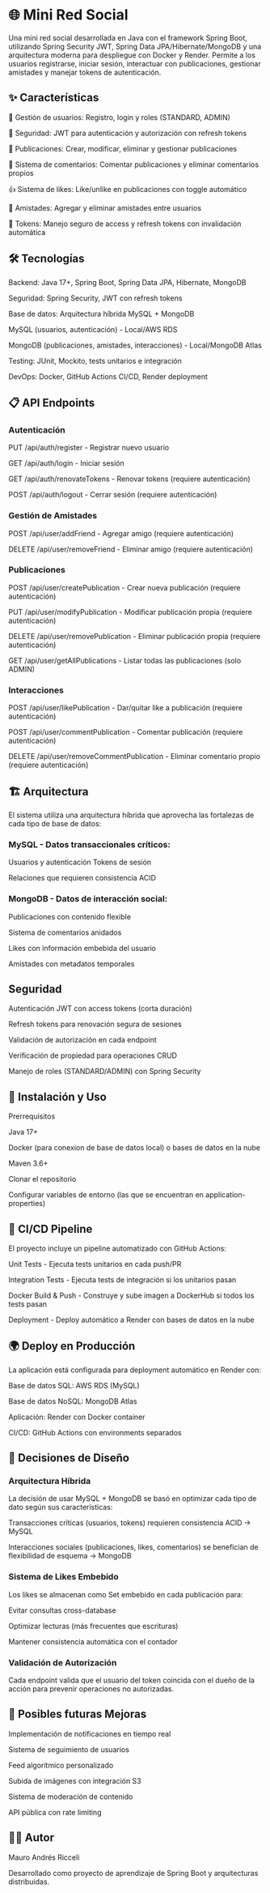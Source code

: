 # 🌐 Mini Red Social

Una mini red social desarrollada en Java con el framework Spring Boot, utilizando Spring Security JWT, Spring Data JPA/Hibernate/MongoDB y una arquitectura moderna para despliegue con Docker y Render.
Permite a los usuarios registrarse, iniciar sesión, interactuar con publicaciones, gestionar amistades y manejar tokens de autenticación.
## ✨ Características

👤 Gestión de usuarios: Registro, login y roles (STANDARD, ADMIN) 

🔐 Seguridad: JWT para autenticación y autorización con refresh tokens

📝 Publicaciones: Crear, modificar, eliminar y gestionar publicaciones

💬 Sistema de comentarios: Comentar publicaciones y eliminar comentarios propios

👍 Sistema de likes: Like/unlike en publicaciones con toggle automático

🤝 Amistades: Agregar y eliminar amistades entre usuarios

🔑 Tokens: Manejo seguro de access y refresh tokens con invalidación automática

## 🛠 Tecnologías

Backend: Java 17+, Spring Boot, Spring Data JPA, Hibernate, MongoDB

Seguridad: Spring Security, JWT con refresh tokens

Base de datos: Arquitectura híbrida MySQL + MongoDB

MySQL (usuarios, autenticación) - Local/AWS RDS

MongoDB (publicaciones, amistades, interacciones) - Local/MongoDB Atlas

Testing: JUnit, Mockito, tests unitarios e integración

DevOps: Docker, GitHub Actions CI/CD, Render deployment

##  📋 API Endpoints

### Autenticación

PUT /api/auth/register - Registrar nuevo usuario

GET /api/auth/login - Iniciar sesión

GET /api/auth/renovateTokens - Renovar tokens (requiere autenticación)

POST /api/auth/logout - Cerrar sesión (requiere autenticación)

### Gestión de Amistades

POST /api/user/addFriend - Agregar amigo (requiere autenticación)

DELETE /api/user/removeFriend - Eliminar amigo (requiere autenticación)

### Publicaciones

POST /api/user/createPublication - Crear nueva publicación (requiere autenticación)

PUT /api/user/modifyPublication - Modificar publicación propia (requiere autenticación)

DELETE /api/user/removePublication - Eliminar publicación propia (requiere autenticación)

GET /api/user/getAllPublications - Listar todas las publicaciones (solo ADMIN)

### Interacciones

POST /api/user/likePublication - Dar/quitar like a publicación (requiere autenticación)

POST /api/user/commentPublication - Comentar publicación (requiere autenticación)

DELETE /api/user/removeCommentPublication - Eliminar comentario propio (requiere autenticación)

## 🏗 Arquitectura
El sistema utiliza una arquitectura híbrida que aprovecha las fortalezas de cada tipo de base de datos:

### MySQL - Datos transaccionales críticos:

Usuarios y autenticación
Tokens de sesión

Relaciones que requieren consistencia ACID

### MongoDB - Datos de interacción social:

Publicaciones con contenido flexible

Sistema de comentarios anidados

Likes con información embebida del usuario

Amistades con metadatos temporales

## Seguridad

Autenticación JWT con access tokens (corta duración)

Refresh tokens para renovación segura de sesiones

Validación de autorización en cada endpoint

Verificación de propiedad para operaciones CRUD

Manejo de roles (STANDARD/ADMIN) con Spring Security

## 🚀 Instalación y Uso
Prerrequisitos

Java 17+

Docker (para conexion de base de datos local) o bases de datos en la nube

Maven 3.6+

Clonar el repositorio

Configurar variables de entorno (las que se encuentran en application-properties)

## 🔄 CI/CD Pipeline

El proyecto incluye un pipeline automatizado con GitHub Actions:

Unit Tests - Ejecuta tests unitarios en cada push/PR

Integration Tests - Ejecuta tests de integración si los unitarios pasan

Docker Build & Push - Construye y sube imagen a DockerHub si todos los tests pasan

Deployment - Deploy automático a Render con bases de datos en la nube

## 🌍 Deploy en Producción

La aplicación está configurada para deployment automático en Render con:

Base de datos SQL: AWS RDS (MySQL)

Base de datos NoSQL: MongoDB Atlas

Aplicación: Render con Docker container

CI/CD: GitHub Actions con environments separados

## 📝 Decisiones de Diseño

### Arquitectura Híbrida

La decisión de usar MySQL + MongoDB se basó en optimizar cada tipo de dato según sus características:

Transacciones críticas (usuarios, tokens) requieren consistencia ACID → MySQL

Interacciones sociales (publicaciones, likes, comentarios) se benefician de flexibilidad de esquema → MongoDB

### Sistema de Likes Embebido

Los likes se almacenan como Set embebido en cada publicación para:

Evitar consultas cross-database

Optimizar lecturas (más frecuentes que escrituras)

Mantener consistencia automática con el contador

### Validación de Autorización

Cada endpoint valida que el usuario del token coincida con el dueño de la acción para prevenir operaciones no autorizadas.

## 🚧 Posibles futuras Mejoras

Implementación de notificaciones en tiempo real

Sistema de seguimiento de usuarios

Feed algorítmico personalizado

Subida de imágenes con integración S3

Sistema de moderación de contenido

API pública con rate limiting

## 👨‍💻 Autor

Mauro Andrés Ricceli

Desarrollado como proyecto de aprendizaje de Spring Boot y arquitecturas distribuidas.
